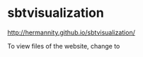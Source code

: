 # sbtvisualization

http://hermannity.github.io/sbtvisualization/

To view files of the website, change to
